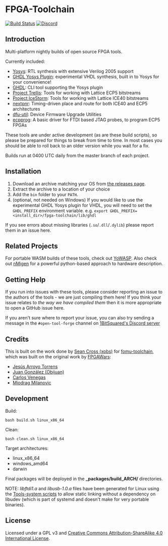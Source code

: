 # FPGA-Toolchain

[![Build Status](https://dev.azure.com/open-tool-forge/fpga-toolchain/_apis/build/status/open-tool-forge.fpga-toolchain?branchName=master)](https://dev.azure.com/open-tool-forge/fpga-toolchain/_build?definitionId=1&branchFilter=2)
[![Discord](https://img.shields.io/discord/613131135903596547?logo=discord)](https://discord.gg/s9sMfyx)

## Introduction
Multi-platform nightly builds of open source FPGA tools.

Currently included:

 * [Yosys](https://github.com/YosysHQ/yosys): RTL synthesis with extensive Verilog 2005 support
 * [GHDL Yosys Plugin](https://github.com/ghdl/ghdl-yosys-plugin): experimental VHDL synthesis, built in to Yosys for your convenience!
 * [GHDL](https://github.com/ghdl/ghdl): CLI tool supporting the Yosys plugin
 * [Project Trellis](https://github.com/SymbiFlow/prjtrellis): Tools for working with Lattice ECP5 bitstreams
 * [Project IceStorm](https://github.com/cliffordwolf/icestorm): Tools for working with Lattice ICE40 bitstreams
 * [nextpnr](https://github.com/YosysHQ/nextpnr): Timing-driven place and route for both ICE40 and ECP5 architectures
 * [dfu-util](http://dfu-util.sourceforge.net/): Device Firmware Upgrade Utilities
 * [ecpprog](https://github.com/gregdavill/ecpprog): A basic driver for FTDI based JTAG probes, to program ECP5 FPGAs

<!-- * [Icarus Verilog](https://github.com/steveicarus/iverilog): Verilog simulation tool -->

These tools are under active development (as are these build scripts), so
please be prepared for things to break from time to time. In most cases you should be able
to roll back to an older version while you wait for a fix.

Builds run at 0400 UTC daily from the master branch of each project.

## Installation

1. Download an archive matching your OS from [the releases page](https://github.com/open-tool-forge/fpga-toolchain/releases).
2. Extract the archive to a location of your choice
3. Add the `bin` folder to your `PATH`.
4. (optional, not needed on Windows) If you would like to use the experimental GHDL Yosys plugin for VHDL, you will
need to set the `GHDL_PREFIX` environment variable. e.g. `export GHDL_PREFIX=<install_dir>/fpga-toolchain/lib/ghdl`

If you see errors about missing libraries (`.so`/`.dll`/`.dylib`) please report them in an issue here.

## Related Projects

For portable WASM builds of these tools, check out [YoWASP](http://yowasp.org/). Also check out [nMigen](https://github.com/nmigen/nmigen) for a powerful python-based approach to hardware description.

## Getting Help

If you run into issues with these tools, please consider reporting an issue to the authors of the tools - we are just compiling them here! If you think your issue relates to *the way we have compiled them* then it is more appropriate to open a GitHub issue here.

If you aren't sure where to report your issue, you can also try sending a message in the `#open-tool-forge` channel on [1BitSquared's Discord server](https://discord.gg/s9sMfyx)

## Credits

This is built on the work done by [Sean Cross (xobs)](https://github.com/xobs) for [fomu-toolchain](https://github.com/im-tomu/fomu-toolchain),
which was built on the original work by [FPGAWars](https://github.com/FPGAwars):

 * [Jesús Arroyo Torrens](https://github.com/Jesus89)
 * [Juan González (Obijuan)](https://github.com/Obijuan)
 * [Carlos Venegas](https://github.com/cavearr)
 * [Miodrag Milanovic](https://github.com/mmicko)

## Development

Build:

```
bash build.sh linux_x86_64
```

Clean:

```
bash clean.sh linux_x86_64
```

Target architectures:
* linux_x86_64
* windows_amd64
* darwin

Final packages will be deployed in the **\_packages/build_ARCH/** directories.

NOTE: *libftdi1.a* and *libusb-1.0.a* files have been generated for Linux using the [Tools-system scripts](https://github.com/FPGAwars/tools-system) to allow static linking without a dependency on libudev (which is part of systemd and doesn't make for very portable binaries).



## License

Licensed under a GPL v3 and [Creative Commons Attribution-ShareAlike 4.0 International License](http://creativecommons.org/licenses/by-sa/4.0/).
